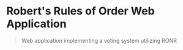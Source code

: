# Robert's Rules of Order Web Application
> Web application implementing a voting system utilizing RONR
